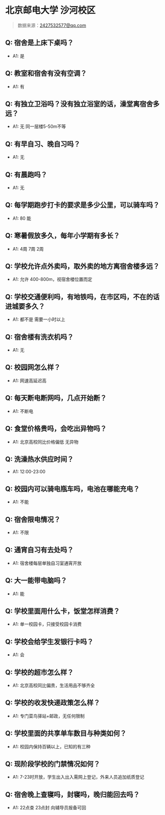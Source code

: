 # 北京邮电大学 沙河校区

> 数据来源：2427532577@qq.com

## Q: 宿舍是上床下桌吗？

- A1: 是

## Q: 教室和宿舍有没有空调？

- A1: 有

## Q: 有独立卫浴吗？没有独立浴室的话，澡堂离宿舍多远？

- A1: 无 同一层楼5-50m不等

## Q: 有早自习、晚自习吗？

- A1: 无

## Q: 有晨跑吗？

- A1: 无

## Q: 每学期跑步打卡的要求是多少公里，可以骑车吗？

- A1: 80 能

## Q: 寒暑假放多久，每年小学期有多长？

- A1: 4周 7周 2周

## Q: 学校允许点外卖吗，取外卖的地方离宿舍楼多远？

- A1: 允许 400-800m，视宿舍楼位置而定

## Q: 学校交通便利吗，有地铁吗，在市区吗，不在的话进城要多久？

- A1: 都不是  需要一小时以上

## Q: 宿舍楼有洗衣机吗？

- A1: 无

## Q: 校园网怎么样？

- A1: 网速高延迟高

## Q: 每天断电断网吗，几点开始断？

- A1: 不断电

## Q: 食堂价格贵吗，会吃出异物吗？

- A1: 北京高校同比价格偏低 无异物

## Q: 洗澡热水供应时间？

- A1: 12:00-23:00

## Q: 校园内可以骑电瓶车吗，电池在哪能充电？

- A1: 不能

## Q: 宿舍限电情况？

- A1: 不限

## Q: 通宵自习有去处吗？

- A1: 宿舍楼每层单独自习室通宵开放

## Q: 大一能带电脑吗？

- A1: 能

## Q: 学校里面用什么卡，饭堂怎样消费？

- A1: 单一校园卡，只接受校园卡消费

## Q: 学校会给学生发银行卡吗？

- A1: 会

## Q: 学校的超市怎么样？

- A1: 北京高校同比偏贵，生活用品不够齐全

## Q: 学校的收发快递政策怎么样？

- A1: 专门菜鸟驿站+邮政，无任何限制

## Q: 学校里面的共享单车数目与种类如何？

- A1: 校园内保持百辆以上，已知的有三种

## Q: 现阶段学校的门禁情况如何？

- A1: 7-23时开放，学生出入出入需网上登记，外来人员追加纸质登记

## Q: 宿舍晚上查寝吗，封寝吗，晚归能回去吗？

- A1: 22点查 23点封 向辅导员报备可回

